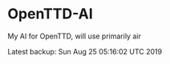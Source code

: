 # OpenTTD-AI
My AI for OpenTTD, will use primarily air

Latest backup: Sun Aug 25 05:16:02 UTC 2019
